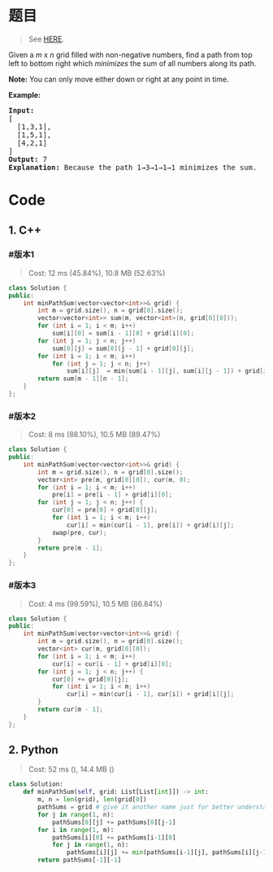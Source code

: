 # 题目

> See [HERE](https://leetcode.com/problems/minimum-path-sum/).

<div><p>Given a <em>m</em> x <em>n</em> grid filled with non-negative numbers, find a path from top left to bottom right which <em>minimizes</em> the sum of all numbers along its path.</p>

<p><strong>Note:</strong> You can only move either down or right at any point in time.</p>

<p><strong>Example:</strong></p>

<pre><strong>Input:</strong>
[
&nbsp; [1,3,1],
  [1,5,1],
  [4,2,1]
]
<strong>Output:</strong> 7
<strong>Explanation:</strong> Because the path 1→3→1→1→1 minimizes the sum.
</pre>
</div>

# Code

## 1. C++

### #版本1

> Cost: 12 ms (45.84%), 10.8 MB (52.63%)

```cpp
class Solution {
public:
    int minPathSum(vector<vector<int>>& grid) {
        int m = grid.size(), n = grid[0].size();
        vector<vector<int>> sum(m, vector<int>(n, grid[0][0]));
        for (int i = 1; i < m; i++)
            sum[i][0] = sum[i - 1][0] + grid[i][0];
        for (int j = 1; j < n; j++)
            sum[0][j] = sum[0][j - 1] + grid[0][j];
        for (int i = 1; i < m; i++)
            for (int j = 1; j < n; j++)
                sum[i][j]  = min(sum[i - 1][j], sum[i][j - 1]) + grid[i][j];
        return sum[m - 1][n - 1];
    }
};
```

### #版本2

> Cost: 8 ms (88.10%), 10.5 MB (89.47%)

```cpp
class Solution {
public:
    int minPathSum(vector<vector<int>>& grid) {
        int m = grid.size(), n = grid[0].size();
        vector<int> pre(m, grid[0][0]), cur(m, 0);
        for (int i = 1; i < m; i++)
            pre[i] = pre[i - 1] + grid[i][0];
        for (int j = 1; j < n; j++) { 
            cur[0] = pre[0] + grid[0][j]; 
            for (int i = 1; i < m; i++)
                cur[i] = min(cur[i - 1], pre[i]) + grid[i][j];
            swap(pre, cur); 
        }
        return pre[m - 1];
    }
};
```

### #版本3

> Cost: 4 ms (99.59%), 10.5 MB (86.84%)

```cpp
class Solution {
public:
    int minPathSum(vector<vector<int>>& grid) {
        int m = grid.size(), n = grid[0].size();
        vector<int> cur(m, grid[0][0]);
        for (int i = 1; i < m; i++)
            cur[i] = cur[i - 1] + grid[i][0]; 
        for (int j = 1; j < n; j++) {
            cur[0] += grid[0][j]; 
            for (int i = 1; i < m; i++)
                cur[i] = min(cur[i - 1], cur[i]) + grid[i][j];
        }
        return cur[m - 1];
    }
};
```

## 2. Python

> Cost: 52 ms (), 14.4 MB ()

```python
class Solution:
    def minPathSum(self, grid: List[List[int]]) -> int:
        m, n = len(grid), len(grid[0])
        pathSums = grid # give it another name just for better understanding
        for j in range(1, n):
            pathSums[0][j] += pathSums[0][j-1]
        for i in range(1, m):
            pathSums[i][0] += pathSums[i-1][0]
            for j in range(1, n):
                pathSums[i][j] += min(pathSums[i-1][j], pathSums[i][j-1])
        return pathSums[-1][-1]
```
